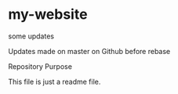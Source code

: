 # my-website


some updates

Updates made on master on Github before rebase

Repository Purpose

This file is just a readme file.